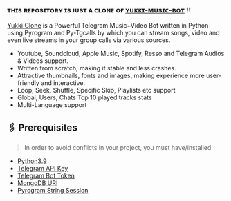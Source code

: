 ### <b> ᴛʜɪs ʀᴇᴘᴏsɪᴛᴏʀʏ ɪs ᴊᴜsᴛ ᴀ ᴄʟᴏɴᴇ ᴏғ [ʏᴜᴋᴋɪ-ᴍᴜsɪᴄ-ʙᴏᴛ](http://github.com/TeamYukki/YukkiMusicBot) !! </b>


[Yukki Clone](https://github.com/UnknownMortal/Yukki-Clone) is a Powerful Telegram Music+Video Bot written in Python using Pyrogram and Py-Tgcalls by which you can stream songs, video and even live streams in your group calls via various sources.

* Youtube, Soundcloud, Apple Music, Spotify, Resso and Telegram Audios & Videos support.
* Written from scratch, making it stable and less crashes.
* Attractive thumbnails, fonts and images,  making experience more user-friendly and interactive.
* Loop, Seek, Shuffle, Specific Skip, Playlists etc support
* Global, Users, Chats Top 10 played tracks stats
* Multi-Language support


## 🖇 Prerequisites

> In order to avoid conflicts in your project, you must have/installed

- [Python3.9](https://www.python.org/downloads/release/python-390/)
- [Telegram API Key](https://docs.pyrogram.org/intro/setup#api-keys)
- [Telegram Bot Token](https://t.me/botfather)
- [MongoDB URI](https://notreallyshikhar.gitbook.io/yukkimusicbot/deployment/mongodb)
- [Pyrogram String Session](https://notreallyshikhar.gitbook.io/yukkimusicbot/deployment/string-session)

